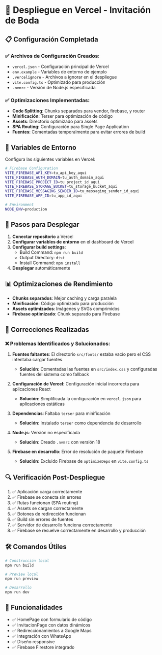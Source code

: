 # 🚀 Despliegue en Vercel - Invitación de Boda

## 📋 Configuración Completada

### ✅ Archivos de Configuración Creados:

- `vercel.json` - Configuración principal de Vercel
- `env.example` - Variables de entorno de ejemplo
- `.vercelignore` - Archivos a ignorar en el despliegue
- `vite.config.ts` - Optimizado para producción
- `.nvmrc` - Versión de Node.js especificada

### ✅ Optimizaciones Implementadas:

- **Code Splitting**: Chunks separados para vendor, firebase, y router
- **Minificación**: Terser para optimización de código
- **Assets**: Directorio optimizado para assets
- **SPA Routing**: Configuración para Single Page Application
- **Fuentes**: Comentadas temporalmente para evitar errores de build

## 🔧 Variables de Entorno

Configura las siguientes variables en Vercel:

```bash
# Firebase Configuration
VITE_FIREBASE_API_KEY=tu_api_key_aqui
VITE_FIREBASE_AUTH_DOMAIN=tu_auth_domain_aqui
VITE_FIREBASE_PROJECT_ID=tu_project_id_aqui
VITE_FIREBASE_STORAGE_BUCKET=tu_storage_bucket_aqui
VITE_FIREBASE_MESSAGING_SENDER_ID=tu_messaging_sender_id_aqui
VITE_FIREBASE_APP_ID=tu_app_id_aqui

# Environment
NODE_ENV=production
```

## 🚀 Pasos para Desplegar

1. **Conectar repositorio** a Vercel
2. **Configurar variables de entorno** en el dashboard de Vercel
3. **Configurar build settings**:
   - Build Command: `npm run build`
   - Output Directory: `dist`
   - Install Command: `npm install`
4. **Desplegar** automáticamente

## 📊 Optimizaciones de Rendimiento

- **Chunks separados**: Mejor caching y carga paralela
- **Minificación**: Código optimizado para producción
- **Assets optimizados**: Imágenes y SVGs comprimidos
- **Firebase optimizado**: Chunk separado para Firebase

## 🔧 Correcciones Realizadas

### ❌ Problemas Identificados y Solucionados:

1. **Fuentes faltantes**: El directorio `src/fonts/` estaba vacío pero el CSS intentaba cargar fuentes

   - **Solución**: Comentadas las fuentes en `src/index.css` y configuradas fuentes del sistema como fallback

2. **Configuración de Vercel**: Configuración inicial incorrecta para aplicaciones React

   - **Solución**: Simplificada la configuración en `vercel.json` para aplicaciones estáticas

3. **Dependencias**: Faltaba `terser` para minificación

   - **Solución**: Instalado `terser` como dependencia de desarrollo

4. **Node.js**: Versión no especificada

   - **Solución**: Creado `.nvmrc` con versión 18

5. **Firebase en desarrollo**: Error de resolución de paquete Firebase
   - **Solución**: Excluido Firebase de `optimizeDeps` en `vite.config.ts`

## 🔍 Verificación Post-Despliegue

1. ✅ Aplicación carga correctamente
2. ✅ Firebase se conecta sin errores
3. ✅ Rutas funcionan (SPA routing)
4. ✅ Assets se cargan correctamente
5. ✅ Botones de redirección funcionan
6. ✅ Build sin errores de fuentes
7. ✅ Servidor de desarrollo funciona correctamente
8. ✅ Firebase se resuelve correctamente en desarrollo y producción

## 🛠️ Comandos Útiles

```bash
# Construcción local
npm run build

# Preview local
npm run preview

# Desarrollo
npm run dev
```

## 📱 Funcionalidades

- ✅ HomePage con formulario de código
- ✅ InvitacionPage con datos dinámicos
- ✅ Redireccionamientos a Google Maps
- ✅ Integración con WhatsApp
- ✅ Diseño responsive
- ✅ Firebase Firestore integrado
